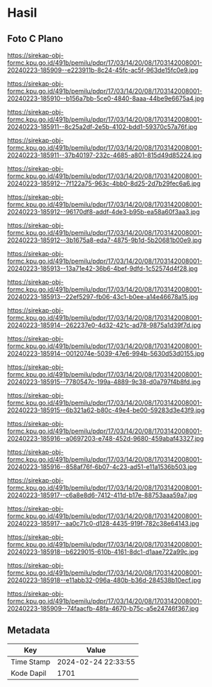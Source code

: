 # Hasil

## Foto C Plano

https://sirekap-obj-formc.kpu.go.id/491b/pemilu/pdpr/17/03/14/20/08/1703142008001-20240223-185909--e223911b-8c24-45fc-ac5f-963de15fc0e9.jpg

https://sirekap-obj-formc.kpu.go.id/491b/pemilu/pdpr/17/03/14/20/08/1703142008001-20240223-185910--b156a7bb-5ce0-4840-8aaa-44be9e6675a4.jpg

https://sirekap-obj-formc.kpu.go.id/491b/pemilu/pdpr/17/03/14/20/08/1703142008001-20240223-185911--8c25a2df-2e5b-4102-bdd1-59370c57a76f.jpg

https://sirekap-obj-formc.kpu.go.id/491b/pemilu/pdpr/17/03/14/20/08/1703142008001-20240223-185911--37b40197-232c-4685-a801-815d49d85224.jpg

https://sirekap-obj-formc.kpu.go.id/491b/pemilu/pdpr/17/03/14/20/08/1703142008001-20240223-185912--7f122a75-963c-4bb0-8d25-2d7b29fec6a6.jpg

https://sirekap-obj-formc.kpu.go.id/491b/pemilu/pdpr/17/03/14/20/08/1703142008001-20240223-185912--96170df8-addf-4de3-b95b-ea58a60f3aa3.jpg

https://sirekap-obj-formc.kpu.go.id/491b/pemilu/pdpr/17/03/14/20/08/1703142008001-20240223-185912--3b1675a8-eda7-4875-9b1d-5b20681b00e9.jpg

https://sirekap-obj-formc.kpu.go.id/491b/pemilu/pdpr/17/03/14/20/08/1703142008001-20240223-185913--13a71e42-36b6-4bef-9dfd-1c52574d4f28.jpg

https://sirekap-obj-formc.kpu.go.id/491b/pemilu/pdpr/17/03/14/20/08/1703142008001-20240223-185913--22ef5297-fb06-43c1-b0ee-a14e46678a15.jpg

https://sirekap-obj-formc.kpu.go.id/491b/pemilu/pdpr/17/03/14/20/08/1703142008001-20240223-185914--262237e0-4d32-421c-ad78-9875a1d39f7d.jpg

https://sirekap-obj-formc.kpu.go.id/491b/pemilu/pdpr/17/03/14/20/08/1703142008001-20240223-185914--0012074e-5039-47e6-994b-5630d53d0155.jpg

https://sirekap-obj-formc.kpu.go.id/491b/pemilu/pdpr/17/03/14/20/08/1703142008001-20240223-185915--7780547c-199a-4889-9c38-d0a797f4b8fd.jpg

https://sirekap-obj-formc.kpu.go.id/491b/pemilu/pdpr/17/03/14/20/08/1703142008001-20240223-185915--6b321a62-b80c-49e4-be00-59283d3e43f9.jpg

https://sirekap-obj-formc.kpu.go.id/491b/pemilu/pdpr/17/03/14/20/08/1703142008001-20240223-185916--a0697203-e748-452d-9680-459abaf43327.jpg

https://sirekap-obj-formc.kpu.go.id/491b/pemilu/pdpr/17/03/14/20/08/1703142008001-20240223-185916--858af76f-6b07-4c23-ad51-e11a1536b503.jpg

https://sirekap-obj-formc.kpu.go.id/491b/pemilu/pdpr/17/03/14/20/08/1703142008001-20240223-185917--c6a8e8d6-7412-411d-b17e-88753aaa59a7.jpg

https://sirekap-obj-formc.kpu.go.id/491b/pemilu/pdpr/17/03/14/20/08/1703142008001-20240223-185917--aa0c71c0-d128-4435-919f-782c38e64143.jpg

https://sirekap-obj-formc.kpu.go.id/491b/pemilu/pdpr/17/03/14/20/08/1703142008001-20240223-185918--b6229015-610b-4161-8dc1-d1aae722a99c.jpg

https://sirekap-obj-formc.kpu.go.id/491b/pemilu/pdpr/17/03/14/20/08/1703142008001-20240223-185918--e11abb32-096a-480b-b36d-284538b10ecf.jpg

https://sirekap-obj-formc.kpu.go.id/491b/pemilu/pdpr/17/03/14/20/08/1703142008001-20240223-185909--74faacfb-48fa-4670-b75c-a5e24746f367.jpg


## Metadata

| Key        | Value               |
| ---------- | ------------------- |
| Time Stamp | 2024-02-24 22:33:55 |
| Kode Dapil | 1701                |



